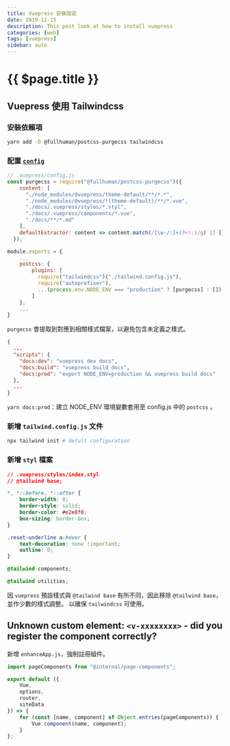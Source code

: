 ```yaml
---
title: Vuepress 安裝設定
date: 2019-12-15
description: This post look at how to install vuepress
categories: [web]
tags: [vuepress] 
sidebar: auto
---
```



# {{ $page.title }}

<ArticlePostMeta/>

## Vuepress 使用 Tailwindcss

### 安裝依賴項

```sh
yarn add -D @fullhuman/postcss-purgecss tailwindcss
```

### 配置 [`config`](https://vuepress.vuejs.org/config/)

```js
// .vuepress/config.js
const purgecss = require("@fullhuman/postcss-purgecss")({
    content: [
      "./node_modules/@vuepress/theme-default/**/*.*",
      "./node_modules/@vuepress/!(theme-default)/**/*.vue",
      "./docs/.vuepress/styles/*.styl",
      "./docs/.vuepress/components/*.vue",
      "./docs/**/*.md"
    ],
    defaultExtractor: content => content.match(/[\w-/:]+(?<!:)/g) || []
  });

module.exports = {
    ...
    postcss: {
        plugins: [
          require("tailwindcss")("./tailwind.config.js"),
          require("autoprefixer"),
          ...(process.env.NODE_ENV === "production" ? [purgecss] : [])
        ]
    },
    ...
}
```

`purgecss` 會提取到對應到相關樣式檔案，以避免包含未定義之樣式。

```json
{
  ...
  "scripts": {
    "docs:dev": "vuepress dev docs",
    "docs:build": "vuepress build docs",
    "docs:prod": "export NODE_ENV=production && vuepress build docs"
  },
  ...
}
```

`yarn docs:prod`：建立 NODE_ENV 環境變數套用至 config.js 中的 `postcss` 。

### 新增 `tailwind.config.js` 文件

```sh
npx tailwind init # defult configuration
```

### 新增 `styl` 檔案

```css
// .vuepress/styles/index.styl
// @tailwind base;

*, *::before, *::after {
    border-width: 0;
    border-style: solid; 
    border-color: #e2e8f0;
    box-sizing: border-box;
}

.reset-underline a:hover {
    text-decoration: none !important;
    outline: 0;
}

@tailwind components;

@tailwind utilities;
```

因 `vuepress` 預設樣式與 `@tailwind base` 有所不同，因此移除 `@tailwind base`，並作少數的樣式調整。
以確保 `tailwindcss` 可使用。

## Unknown custom element: `<v-xxxxxxxx>` - did you register the component correctly?

新增 `enhanceApp.js`，強制註冊組件。

```js
import pageComponents from "@internal/page-components";

export default ({
    Vue,
    options,
    router,
    siteData
}) => {
    for (const [name, component] of Object.entries(pageComponents)) {
        Vue.component(name, component);
    }
};
```
